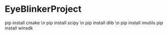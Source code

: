 # EyeBlinkerProject
pip install cmake \n
pip install scipy \n
pip install dlib \n
pip install imutils
pip install winsdk
